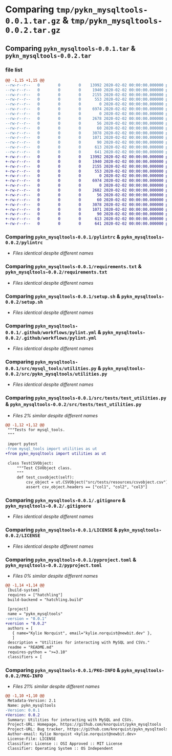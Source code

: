 # Comparing `tmp/pykn_mysqltools-0.0.1.tar.gz` & `tmp/pykn_mysqltools-0.0.2.tar.gz`

## Comparing `pykn_mysqltools-0.0.1.tar` & `pykn_mysqltools-0.0.2.tar`

### file list

```diff
@@ -1,15 +1,15 @@
--rw-r--r--   0        0        0    13992 2020-02-02 00:00:00.000000 pykn_mysqltools-0.0.1/pylintrc
--rw-r--r--   0        0        0     1940 2020-02-02 00:00:00.000000 pykn_mysqltools-0.0.1/requirements.txt
--rw-r--r--   0        0        0     2155 2020-02-02 00:00:00.000000 pykn_mysqltools-0.0.1/setup.sh
--rw-r--r--   0        0        0      553 2020-02-02 00:00:00.000000 pykn_mysqltools-0.0.1/.github/workflows/pylint.yml
--rw-r--r--   0        0        0        0 2020-02-02 00:00:00.000000 pykn_mysqltools-0.0.1/src/mysql_tools/__init__.py
--rw-r--r--   0        0        0     6974 2020-02-02 00:00:00.000000 pykn_mysqltools-0.0.1/src/mysql_tools/utilities.py
--rw-r--r--   0        0        0        0 2020-02-02 00:00:00.000000 pykn_mysqltools-0.0.1/src/tests/__init__.py
--rw-r--r--   0        0        0     2678 2020-02-02 00:00:00.000000 pykn_mysqltools-0.0.1/src/tests/test_utilities.py
--rw-r--r--   0        0        0       56 2020-02-02 00:00:00.000000 pykn_mysqltools-0.0.1/src/tests/resources/csvobject.csv
--rw-r--r--   0        0        0       60 2020-02-02 00:00:00.000000 pykn_mysqltools-0.0.1/src/tests/resources/csvobject_dirty.csv
--rw-r--r--   0        0        0     3078 2020-02-02 00:00:00.000000 pykn_mysqltools-0.0.1/.gitignore
--rw-r--r--   0        0        0     1071 2020-02-02 00:00:00.000000 pykn_mysqltools-0.0.1/LICENSE
--rw-r--r--   0        0        0       90 2020-02-02 00:00:00.000000 pykn_mysqltools-0.0.1/README.md
--rw-r--r--   0        0        0      613 2020-02-02 00:00:00.000000 pykn_mysqltools-0.0.1/pyproject.toml
--rw-r--r--   0        0        0      641 2020-02-02 00:00:00.000000 pykn_mysqltools-0.0.1/PKG-INFO
+-rw-r--r--   0        0        0    13992 2020-02-02 00:00:00.000000 pykn_mysqltools-0.0.2/pylintrc
+-rw-r--r--   0        0        0     1940 2020-02-02 00:00:00.000000 pykn_mysqltools-0.0.2/requirements.txt
+-rw-r--r--   0        0        0     2155 2020-02-02 00:00:00.000000 pykn_mysqltools-0.0.2/setup.sh
+-rw-r--r--   0        0        0      553 2020-02-02 00:00:00.000000 pykn_mysqltools-0.0.2/.github/workflows/pylint.yml
+-rw-r--r--   0        0        0        0 2020-02-02 00:00:00.000000 pykn_mysqltools-0.0.2/src/pykn_mysqltools/__init__.py
+-rw-r--r--   0        0        0     6974 2020-02-02 00:00:00.000000 pykn_mysqltools-0.0.2/src/pykn_mysqltools/utilities.py
+-rw-r--r--   0        0        0        0 2020-02-02 00:00:00.000000 pykn_mysqltools-0.0.2/src/tests/__init__.py
+-rw-r--r--   0        0        0     2682 2020-02-02 00:00:00.000000 pykn_mysqltools-0.0.2/src/tests/test_utilities.py
+-rw-r--r--   0        0        0       56 2020-02-02 00:00:00.000000 pykn_mysqltools-0.0.2/src/tests/resources/csvobject.csv
+-rw-r--r--   0        0        0       60 2020-02-02 00:00:00.000000 pykn_mysqltools-0.0.2/src/tests/resources/csvobject_dirty.csv
+-rw-r--r--   0        0        0     3078 2020-02-02 00:00:00.000000 pykn_mysqltools-0.0.2/.gitignore
+-rw-r--r--   0        0        0     1071 2020-02-02 00:00:00.000000 pykn_mysqltools-0.0.2/LICENSE
+-rw-r--r--   0        0        0       90 2020-02-02 00:00:00.000000 pykn_mysqltools-0.0.2/README.md
+-rw-r--r--   0        0        0      613 2020-02-02 00:00:00.000000 pykn_mysqltools-0.0.2/pyproject.toml
+-rw-r--r--   0        0        0      641 2020-02-02 00:00:00.000000 pykn_mysqltools-0.0.2/PKG-INFO
```

### Comparing `pykn_mysqltools-0.0.1/pylintrc` & `pykn_mysqltools-0.0.2/pylintrc`

 * *Files identical despite different names*

### Comparing `pykn_mysqltools-0.0.1/requirements.txt` & `pykn_mysqltools-0.0.2/requirements.txt`

 * *Files identical despite different names*

### Comparing `pykn_mysqltools-0.0.1/setup.sh` & `pykn_mysqltools-0.0.2/setup.sh`

 * *Files identical despite different names*

### Comparing `pykn_mysqltools-0.0.1/.github/workflows/pylint.yml` & `pykn_mysqltools-0.0.2/.github/workflows/pylint.yml`

 * *Files identical despite different names*

### Comparing `pykn_mysqltools-0.0.1/src/mysql_tools/utilities.py` & `pykn_mysqltools-0.0.2/src/pykn_mysqltools/utilities.py`

 * *Files identical despite different names*

### Comparing `pykn_mysqltools-0.0.1/src/tests/test_utilities.py` & `pykn_mysqltools-0.0.2/src/tests/test_utilities.py`

 * *Files 2% similar despite different names*

```diff
@@ -1,12 +1,12 @@
 """Tests for mysql_tools.
 """
 
 import pytest
-from mysql_tools import utilities as ut
+from pykn_mysqltools import utilities as ut
 
 class TestCSVObject:
     """Test CSVObject class.
     """
     def test_csvobject(self):
         csv_object = ut.CSVObject("src/tests/resources/csvobject.csv")
         assert csv_object.headers == ["col1", "col2", "col3"]
```

### Comparing `pykn_mysqltools-0.0.1/.gitignore` & `pykn_mysqltools-0.0.2/.gitignore`

 * *Files identical despite different names*

### Comparing `pykn_mysqltools-0.0.1/LICENSE` & `pykn_mysqltools-0.0.2/LICENSE`

 * *Files identical despite different names*

### Comparing `pykn_mysqltools-0.0.1/pyproject.toml` & `pykn_mysqltools-0.0.2/pyproject.toml`

 * *Files 0% similar despite different names*

```diff
@@ -1,14 +1,14 @@
 [build-system]
 requires = ["hatchling"]
 build-backend = "hatchling.build"
 
 [project]
 name = "pykn_mysqltools"
-version = "0.0.1"
+version = "0.0.2"
 authors = [
   { name="Kylie Norquist", email="kylie.norquist@newbit.dev" },
   ]
 description = "Utilities for interacting with MySQL and CSVs."
 readme = "README.md"
 requires-python = ">=3.10"
 classifiers = [
```

### Comparing `pykn_mysqltools-0.0.1/PKG-INFO` & `pykn_mysqltools-0.0.2/PKG-INFO`

 * *Files 21% similar despite different names*

```diff
@@ -1,10 +1,10 @@
 Metadata-Version: 2.1
 Name: pykn_mysqltools
-Version: 0.0.1
+Version: 0.0.2
 Summary: Utilities for interacting with MySQL and CSVs.
 Project-URL: Homepage, https://github.com/knorquist/pykn_mysqltools
 Project-URL: Bug tracker, https://github.com/knorquist/pykn_mysqltools/issues
 Author-email: Kylie Norquist <kylie.norquist@newbit.dev>
 License-File: LICENSE
 Classifier: License :: OSI Approved :: MIT License
 Classifier: Operating System :: OS Independent
```

